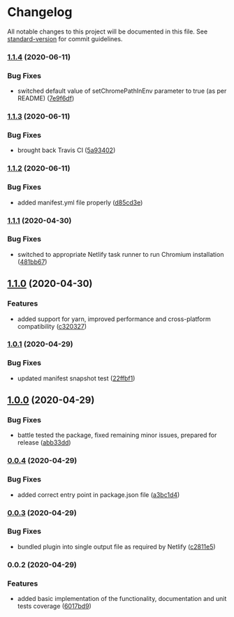 # Changelog

All notable changes to this project will be documented in this file. See [standard-version](https://github.com/conventional-changelog/standard-version) for commit guidelines.

### [1.1.4](https://github.com/soofka/netlify-plugin-chromium/compare/v1.1.3...v1.1.4) (2020-06-11)


### Bug Fixes

* switched default value of setChromePathInEnv parameter to true (as per README) ([7e9f6df](https://github.com/soofka/netlify-plugin-chromium/commit/7e9f6df41f84c8a6efec9c09bf5475eab8bb5236))

### [1.1.3](https://github.com/soofka/netlify-plugin-chromium/compare/v1.1.2...v1.1.3) (2020-06-11)


### Bug Fixes

* brought back Travis CI ([5a93402](https://github.com/soofka/netlify-plugin-chromium/commit/5a9340243a18eb52fe35f2282890955381adf040))

### [1.1.2](https://github.com/soofka/netlify-plugin-chromium/compare/v1.1.1...v1.1.2) (2020-06-11)


### Bug Fixes

* added manifest.yml file properly ([d85cd3e](https://github.com/soofka/netlify-plugin-chromium/commit/d85cd3ef03c75ed2cd0641d03c4b6543d39a84ec))

### [1.1.1](https://github.com/soofka/netlify-plugin-chromium/compare/v1.1.0...v1.1.1) (2020-04-30)


### Bug Fixes

* switched to appropriate Netlify task runner to run Chromium installation ([481bb67](https://github.com/soofka/netlify-plugin-chromium/commit/481bb67e21871187c4e408a8beb68e253cd9a54c))

## [1.1.0](https://github.com/soofka/netlify-plugin-chromium/compare/v1.0.1...v1.1.0) (2020-04-30)


### Features

* added support for yarn, improved performance and cross-platform compatibility ([c320327](https://github.com/soofka/netlify-plugin-chromium/commit/c3203276f9d919aff8116427177ad2cc6921bd0c))

### [1.0.1](https://github.com/soofka/netlify-plugin-chromium/compare/v1.0.0...v1.0.1) (2020-04-29)


### Bug Fixes

* updated manifest snapshot test ([22ffbf1](https://github.com/soofka/netlify-plugin-chromium/commit/22ffbf14a19ce158c3d2033e769e57143dba1592))

## [1.0.0](https://github.com/soofka/netlify-plugin-chromium/compare/v0.0.4...v1.0.0) (2020-04-29)


### Bug Fixes

* battle tested the package, fixed remaining minor issues, prepared for release ([abb33dd](https://github.com/soofka/netlify-plugin-chromium/commit/abb33ddea450a8180a60c3995afb5c119b6b99bc))

### [0.0.4](https://github.com/soofka/netlify-plugin-chromium/compare/v0.0.3...v0.0.4) (2020-04-29)


### Bug Fixes

* added correct entry point in package.json file ([a3bc1d4](https://github.com/soofka/netlify-plugin-chromium/commit/a3bc1d4a05acfb8ec174ada130af85f5ea0d0ee5))

### [0.0.3](https://github.com/soofka/netlify-plugin-chromium/compare/v0.0.2...v0.0.3) (2020-04-29)


### Bug Fixes

* bundled plugin into single output file as required by Netlify ([c2811e5](https://github.com/soofka/netlify-plugin-chromium/commit/c2811e5bed8a8d83e760e53992a06f32d7d6747d))

### 0.0.2 (2020-04-29)


### Features

* added basic implementation of the functionality, documentation and unit tests coverage ([6017bd9](https://github.com/soofka/netlify-plugin-chromium/commit/6017bd9f1ba6aab39cfae87d4625d9f64cf2b227))
